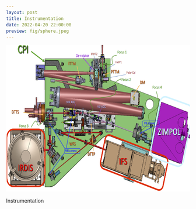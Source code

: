 ```yaml
---
layout: post
title: Instrumentation
date: 2022-04-20 22:00:00
preview: fig/sphere.jpeg
---
```


<img src="/fig/sphere.jpeg" height=400>

Instrumentation
